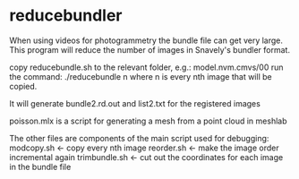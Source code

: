 # reducebundler
When using videos for photogrammetry the bundle file can get very large. This program will reduce the number of images in Snavely's bundler format.

copy reducebundle.sh to the relevant folder, e.g.: model.nvm.cmvs/00
run the command: ./reducebundle n
where n is every nth image that will be copied.

It will generate bundle2.rd.out and list2.txt for the registered images

poisson.mlx is a script for generating a mesh from a point cloud in meshlab

The other files are components of the main script used for debugging:
modcopy.sh <- copy every nth image
reorder.sh <- make the image order incremental again
trimbundle.sh <- cut out the coordinates for each image in the bundle file

